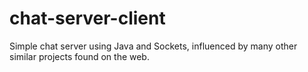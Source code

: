 # chat-server-client

Simple chat server using Java and Sockets, influenced by many other similar projects found on the web.
